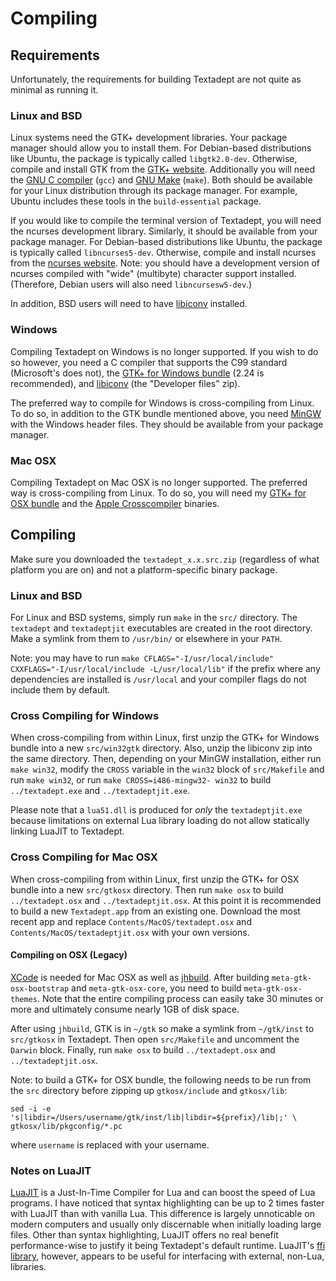 # Compiling

## Requirements

Unfortunately, the requirements for building Textadept are not quite as minimal
as running it.

### Linux and BSD

Linux systems need the GTK+ development libraries. Your package manager should
allow you to install them. For Debian-based distributions like Ubuntu, the
package is typically called `libgtk2.0-dev`. Otherwise, compile and install GTK
from the [GTK+ website][]. Additionally you will need the [GNU C compiler][]
(`gcc`) and [GNU Make][] (`make`). Both should be available for your Linux
distribution through its package manager. For example, Ubuntu includes these
tools in the `build-essential` package.

If you would like to compile the terminal version of Textadept, you will need
the ncurses development library. Similarly, it should be available from your
package manager. For Debian-based distributions like Ubuntu, the package is
typically called `libncurses5-dev`. Otherwise, compile and install ncurses from
the [ncurses website][]. Note: you should have a development version of ncurses
compiled with "wide" (multibyte) character support installed. (Therefore, Debian
users will also need `libncursesw5-dev`.)

In addition, BSD users will need to have [libiconv][] installed.

[GTK+ website]: http://www.gtk.org/download/linux.html
[GNU C compiler]: http://gcc.gnu.org
[GNU Make]: http://www.gnu.org/software/make/
[ncurses website]: http://invisible-island.net/ncurses/#download_ncurses
[libiconv]: http://www.gnu.org/software/libiconv/

### Windows

Compiling Textadept on Windows is no longer supported. If you wish to do so
however, you need a C compiler that supports the C99 standard (Microsoft's does
not), the [GTK+ for Windows bundle][] (2.24 is recommended), and [libiconv][]
(the "Developer files" zip).

The preferred way to compile for Windows is cross-compiling from Linux. To do
so, in addition to the GTK bundle mentioned above, you need [MinGW][] with the
Windows header files. They should be available from your package manager.

[GTK+ for Windows bundle]: http://www.gtk.org/download/win32.html
[libiconv]: http://gnuwin32.sourceforge.net/packages/libiconv.htm
[MinGW]: http://mingw.org

### Mac OSX

Compiling Textadept on Mac OSX is no longer supported. The preferred way is
cross-compiling from Linux. To do so, you will need my [GTK+ for OSX bundle][]
and the [Apple Crosscompiler][] binaries.

[GTK+ for OSX bundle]: download/gtkosx-2.24.9.zip
[Apple Crosscompiler]: https://launchpad.net/~flosoft/+archive/cross-apple

## Compiling

Make sure you downloaded the `textadept_x.x.src.zip` (regardless of what
platform you are on) and not a platform-specific binary package.

### Linux and BSD

For Linux and BSD systems, simply run `make` in the `src/` directory. The
`textadept` and `textadeptjit` executables are created in the root directory.
Make a symlink from them to `/usr/bin/` or elsewhere in your `PATH`.

Note: you may have to run `make CFLAGS="-I/usr/local/include"
CXXFLAGS="-I/usr/local/include -L/usr/local/lib"` if the prefix where any
dependencies are installed is `/usr/local` and your compiler flags do not
include them by default.

### Cross Compiling for Windows

When cross-compiling from within Linux, first unzip the GTK+ for Windows bundle
into a new `src/win32gtk` directory. Also, unzip the libiconv zip into the same
directory. Then, depending on your MinGW installation, either run `make win32`,
modify the `CROSS` variable in the `win32` block of `src/Makefile` and run
`make win32`, or run `make CROSS=i486-mingw32- win32` to build
`../textadept.exe` and `../textadeptjit.exe`.

Please note that a `lua51.dll` is produced for _only_ the `textadeptjit.exe`
because limitations on external Lua library loading do not allow statically
linking LuaJIT to Textadept.

### Cross Compiling for Mac OSX

When cross-compiling from within Linux, first unzip the GTK+ for OSX bundle into
a new `src/gtkosx` directory. Then run `make osx` to build `../textadept.osx`
and `../textadeptjit.osx`. At this point it is recommended to build a new
`Textadept.app` from an existing one. Download the most recent app and replace
`Contents/MacOS/textadept.osx` and `Contents/MacOS/textadeptjit.osx` with your
own versions.

#### Compiling on OSX (Legacy)

[XCode][] is needed for Mac OSX as well as [jhbuild][]. After building
`meta-gtk-osx-bootstrap` and `meta-gtk-osx-core`, you need to build
`meta-gtk-osx-themes`. Note that the entire compiling process can easily take 30
minutes or more and ultimately consume nearly 1GB of disk space.

After using `jhbuild`, GTK is in `~/gtk` so make a symlink from `~/gtk/inst` to
`src/gtkosx` in Textadept. Then open `src/Makefile` and uncomment the `Darwin`
block. Finally, run `make osx` to build `../textadept.osx` and
`../textadeptjit.osx`.

Note: to build a GTK+ for OSX bundle, the following needs to be run from the
`src` directory before zipping up `gtkosx/include` and `gtkosx/lib`:

    sed -i -e 's|libdir=/Users/username/gtk/inst/lib|libdir=${prefix}/lib|;' \
    gtkosx/lib/pkgconfig/*.pc

where `username` is replaced with your username.

[XCode]: http://developer.apple.com/TOOLS/xcode/
[jhbuild]: http://sourceforge.net/apps/trac/gtk-osx/wiki/Build

### Notes on LuaJIT

[LuaJIT][] is a Just-In-Time Compiler for Lua and can boost the speed of Lua
programs. I have noticed that syntax highlighting can be up to 2 times faster
with LuaJIT than with vanilla Lua. This difference is largely unnoticable on
modern computers and usually only discernable when initially loading large
files. Other than syntax highlighting, LuaJIT offers no real benefit
performance-wise to justify it being Textadept's default runtime. LuaJIT's
[ffi library][], however, appears to be useful for interfacing with external,
non-Lua, libraries.

[LuaJIT]: http://luajit.org
[ffi library]: http://luajit.org/ext_ffi.html
